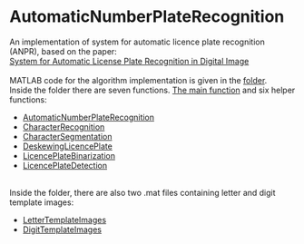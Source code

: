 # AutomaticNumberPlateRecognition
An implementation of system for automatic licence plate recognition (ANPR), based on the paper:<br/> 
[System for Automatic License Plate Recognition in Digital Image](https://www.researchgate.net/publication/344408293_System_for_Automatic_License_Plate_Recognition_in_Digital_Image)<br/><br/>
MATLAB code for the algorithm implementation is given in the [folder](https://github.com/analazovic/AutomaticNumberPlateRecognition/tree/main/MATLAB%20code).<br/>
Inside the folder there are seven functions. [The main function](https://github.com/analazovic/AutomaticNumberPlateRecognition/blob/main/MATLAB%20code/main.m) and six helper functions:<br/>
 - [AutomaticNumberPlateRecognition](https://github.com/analazovic/AutomaticNumberPlateRecognition/blob/main/MATLAB%20code/AutomaticNumberPlateRecognition.m)<br/>
 - [CharacterRecognition](https://github.com/analazovic/AutomaticNumberPlateRecognition/blob/main/MATLAB%20code/CharacterRecognition.m)<br/>
 - [CharacterSegmentation](https://github.com/analazovic/AutomaticNumberPlateRecognition/blob/main/MATLAB%20code/CharacterSegmentation.m)<br/>
 - [DeskewingLicencePlate](https://github.com/analazovic/AutomaticNumberPlateRecognition/blob/main/MATLAB%20code/DeskewingLicencePlate.m)<br/>
 - [LicencePlateBinarization](https://github.com/analazovic/AutomaticNumberPlateRecognition/blob/main/MATLAB%20code/LicencePlateBinarization.m)<br/>
 - [LicencePlateDetection](https://github.com/analazovic/AutomaticNumberPlateRecognition/blob/main/MATLAB%20code/LicencePlateDetection.m)<br/><br/>

Inside the folder, there are also two .mat files containing letter and digit template images:<br/>
 - [LetterTemplateImages](https://github.com/analazovic/AutomaticNumberPlateRecognition/blob/main/MATLAB%20code/letterTemplates.mat)<br/>
 - [DigitTemplateImages](https://github.com/analazovic/AutomaticNumberPlateRecognition/blob/main/MATLAB%20code/digitTemplates.mat)<br/>

